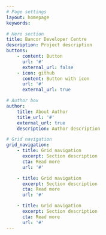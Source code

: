 ```yaml
---
# Page settings
layout: homepage
keywords:

# Hero section
title: Bancor Developer Centre
description: Project description
buttons:
    - content: Button
      url: '#'
      external_url: false
    - icon: github
      content: Button with icon
      url: '#'
      external_url: true

# Author box
author:
    title: About Author
    title_url: '#'
    external_url: true
    description: Author description

# Grid navigation
grid_navigation:
    - title: Grid navigation
      excerpt: Section description
      cta: Read more
      url: '#'

    - title: Grid navigation
      excerpt: Section description
      cta: Read more
      url: '#'

    - title: Grid navigation
      excerpt: Section description
      cta: Read more
      url: '#'     
---
```

